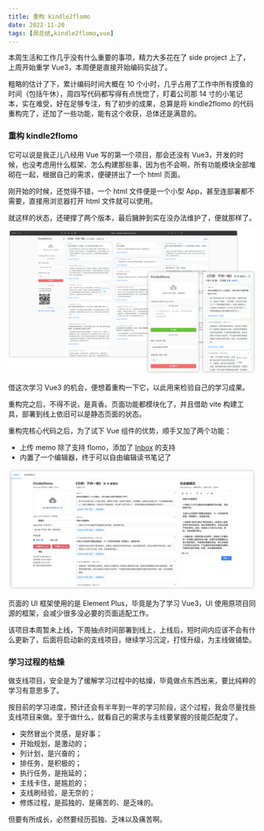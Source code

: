 ```yaml
---
title: 重构 kindle2flomo
date: 2022-11-20
tags: [周总结,kindle2flomo,vue]
---
```


本周生活和工作几乎没有什么重要的事项，精力大多花在了 side project 上了，上周开始重学 Vue3，本周便是直接开始编码实战了。

粗略的估计了下，累计编码时间大概在 10 个小时，几乎占用了工作中所有摸鱼的时间（包括午休），周四写代码都写得有点恍惚了，盯着公司那 14 寸的小笔记本，实在难受，好在足够专注，有了初步的成果，总算是将 kindle2flomo 的代码重构完了，还加了一些功能，能有这个收获，总体还是满意的。

### 重构 kindle2flomo

它可以说是我正儿八经用 Vue 写的第一个项目，那会还没有 Vue3，开发的时候，也没考虑用什么框架、怎么构建那些事，因为也不会啊，所有功能模块全部堆砌在一起，根据自己的需求，便硬拼出了一个 html 页面。

刚开始的时候，还觉得不错，一个 html 文件便是一个小型 App，甚至连部署都不需要，直接用浏览器打开 html 文件就可以使用。

就这样的状态，还硬撑了两个版本，最后臃肿到实在没办法维护了，便就那样了。

![美丽外表掩盖下的丑陋内心](/image/product/kindle2flomo.png)

借这次学习 Vue3 的机会，便想着重构一下它，以此用来检验自己的学习成果。

重构完之后，不得不说，是真香。页面功能都模块化了，并且借助 vite 构建工具，部署到线上依旧可以是静态页面的状态。

重构完核心代码之后，为了试下 Vue 组件的优势，顺手又加了两个功能：

- 上传 memo 除了支持 flomo，添加了 [Inbox](http://gudong.site/2022/08/11/inbox.html) 的支持
- 内置了一个编辑器，终于可以自由编辑读书笔记了

![](/image/product/kindle2flomo2.png)

页面的 UI 框架使用的是 Element Plus，毕竟是为了学习 Vue3，UI 使用原项目同源的框架，会减少很多没必要的页面适配工作。

该项目本周暂未上线，下周抽点时间部署到线上，上线后，短时间内应该不会有什么更新了，后面将启动新的支线项目，继续学习沉淀，打怪升级，为主线做铺垫。

### 学习过程的枯燥

做支线项目，安全是为了缓解学习过程中的枯燥，毕竟做点东西出来，要比纯粹的学习有意思多了。

按目前的学习进度，预计还会有半年到一年的学习阶段，这个过程，我会尽量找些支线项目来做。至于做什么，就看自己的需求与主线要掌握的技能匹配度了。

- 突然冒出个灵感，是好事；
- 开始规划，是激动的；
- 列计划，是兴奋的；
- 排任务，是积极的；
- 执行任务，是拖延的；
- 主线卡住，是尴尬的；
- 支线刷经验，是无奈的；
- 修炼过程，是孤独的、是痛苦的、是乏味的。

但要有所成长，必然要经历孤独、乏味以及痛苦啊。